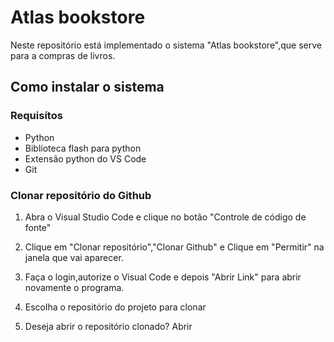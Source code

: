# Atlas bookstore
Neste repositório está implementado o sistema "Atlas bookstore",que serve para a compras de livros.

## Como instalar o sistema
### Requisítos

- Python
- Biblíoteca flash para python
- Extensão python do VS Code
- Git

### Clonar repositório do Github
1. Abra o Visual Studio Code e clique no botão "Controle de código de fonte"

2. Clique em "Clonar repositório","Clonar Github" e Clique em "Permitir" na janela que vai aparecer.

3. Faça o login,autorize o Visual Code e depois "Abrir Link" para abrir novamente o programa.

4. Escolha o repositório do projeto para clonar

5. Deseja abrir o repositório clonado? Abrir
